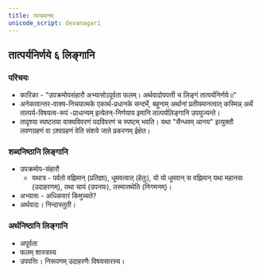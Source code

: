 ```yaml
---
title: व्याख्यानम्
unicode_script: devanagari
---
```


  
## तात्पर्यनिर्णये ६ लिङ्गानि
### परिचयः
- कारिका - "उपक्रमोपसंहारौ अभ्यासोऽपूर्वता फलम्। अर्थवादोपपत्ती च लिङ्गं तात्पर्यनिर्णये॥" 
- अनेकावान्तर-वाक्य-निचयात्मके एकार्थ-प्रधानके सन्दर्भे, बहूनाम् अर्थानां प्रतीयमानत्वात् कस्मिन्न् अर्थे तात्पर्य-विषयत्व-रूपं -प्राधान्यम् इत्येतन्-निर्णयाय इमानि तात्पर्यलिङ्गानि उपयुज्यन्ते।
- तादृश्या स्पष्टतया वाक्यविवरणं पदविवरणं च स्पष्टम् भवति। यथा "सैन्धवम् आनय" इत्युक्तौ लवणग्रहणं वा ऽश्वग्रहणं वेति संशये जाते प्रकरणम् ईक्षेत। 

### शब्दनिष्ठानि लिङ्गानि 
- उपक्रमोप-संहारौ
  - यथात्र - पर्वतो वह्निमान् (प्रतिज्ञा), धूमवत्वात् (हेतुः), यो यो धूमवान् स वह्निमान् यथा महानसः (उदाहरणम्), तथा चायं (उपनयः), तस्मात्तथेति (निगमनम्)।
- अभ्यासः - अधिकवारं किमुच्यते?
- अर्थवादः। निन्दास्तुती।

### अर्थनिष्ठानि लिङ्गानि
- अपूर्वता
- फलम् शास्त्रस्य
- उपपत्तिः। निरूपणम् उदाहरणैः विषयसारस्य।
